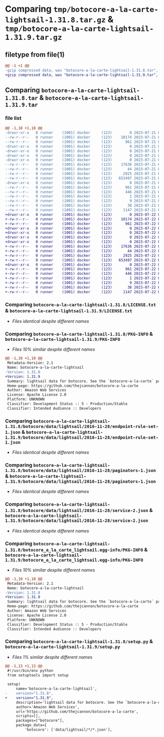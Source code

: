 # Comparing `tmp/botocore-a-la-carte-lightsail-1.31.8.tar.gz` & `tmp/botocore-a-la-carte-lightsail-1.31.9.tar.gz`

## filetype from file(1)

```diff
@@ -1 +1 @@
-gzip compressed data, was "botocore-a-la-carte-lightsail-1.31.8.tar", last modified: Fri Jul 21 01:21:40 2023, max compression
+gzip compressed data, was "botocore-a-la-carte-lightsail-1.31.9.tar", last modified: Sat Jul 22 01:20:42 2023, max compression
```

## Comparing `botocore-a-la-carte-lightsail-1.31.8.tar` & `botocore-a-la-carte-lightsail-1.31.9.tar`

### file list

```diff
@@ -1,18 +1,18 @@
-drwxr-xr-x   0 runner    (1001) docker     (123)        0 2023-07-21 01:21:40.467274 botocore-a-la-carte-lightsail-1.31.8/
--rw-r--r--   0 runner    (1001) docker     (123)    10174 2023-07-21 01:21:40.000000 botocore-a-la-carte-lightsail-1.31.8/LICENSE.txt
--rw-r--r--   0 runner    (1001) docker     (123)      961 2023-07-21 01:21:40.467274 botocore-a-la-carte-lightsail-1.31.8/PKG-INFO
-drwxr-xr-x   0 runner    (1001) docker     (123)        0 2023-07-21 01:21:40.463274 botocore-a-la-carte-lightsail-1.31.8/botocore/
-drwxr-xr-x   0 runner    (1001) docker     (123)        0 2023-07-21 01:21:40.463274 botocore-a-la-carte-lightsail-1.31.8/botocore/data/
-drwxr-xr-x   0 runner    (1001) docker     (123)        0 2023-07-21 01:21:40.463274 botocore-a-la-carte-lightsail-1.31.8/botocore/data/lightsail/
-drwxr-xr-x   0 runner    (1001) docker     (123)        0 2023-07-21 01:21:40.463274 botocore-a-la-carte-lightsail-1.31.8/botocore/data/lightsail/2016-11-28/
--rw-r--r--   0 runner    (1001) docker     (123)    17636 2023-07-21 01:21:06.000000 botocore-a-la-carte-lightsail-1.31.8/botocore/data/lightsail/2016-11-28/endpoint-rule-set-1.json
--rw-r--r--   0 runner    (1001) docker     (123)       44 2023-07-21 01:21:06.000000 botocore-a-la-carte-lightsail-1.31.8/botocore/data/lightsail/2016-11-28/examples-1.json
--rw-r--r--   0 runner    (1001) docker     (123)     2925 2023-07-21 01:21:06.000000 botocore-a-la-carte-lightsail-1.31.8/botocore/data/lightsail/2016-11-28/paginators-1.json
--rw-r--r--   0 runner    (1001) docker     (123)   653497 2023-07-21 01:21:06.000000 botocore-a-la-carte-lightsail-1.31.8/botocore/data/lightsail/2016-11-28/service-2.json
-drwxr-xr-x   0 runner    (1001) docker     (123)        0 2023-07-21 01:21:40.467274 botocore-a-la-carte-lightsail-1.31.8/botocore_a_la_carte_lightsail.egg-info/
--rw-r--r--   0 runner    (1001) docker     (123)      961 2023-07-21 01:21:40.000000 botocore-a-la-carte-lightsail-1.31.8/botocore_a_la_carte_lightsail.egg-info/PKG-INFO
--rw-r--r--   0 runner    (1001) docker     (123)      446 2023-07-21 01:21:40.000000 botocore-a-la-carte-lightsail-1.31.8/botocore_a_la_carte_lightsail.egg-info/SOURCES.txt
--rw-r--r--   0 runner    (1001) docker     (123)        1 2023-07-21 01:21:40.000000 botocore-a-la-carte-lightsail-1.31.8/botocore_a_la_carte_lightsail.egg-info/dependency_links.txt
--rw-r--r--   0 runner    (1001) docker     (123)        9 2023-07-21 01:21:40.000000 botocore-a-la-carte-lightsail-1.31.8/botocore_a_la_carte_lightsail.egg-info/top_level.txt
--rw-r--r--   0 runner    (1001) docker     (123)       38 2023-07-21 01:21:40.467274 botocore-a-la-carte-lightsail-1.31.8/setup.cfg
--rw-r--r--   0 runner    (1001) docker     (123)     1147 2023-07-21 01:21:40.000000 botocore-a-la-carte-lightsail-1.31.8/setup.py
+drwxr-xr-x   0 runner    (1001) docker     (123)        0 2023-07-22 01:20:42.157183 botocore-a-la-carte-lightsail-1.31.9/
+-rw-r--r--   0 runner    (1001) docker     (123)    10174 2023-07-22 01:20:41.000000 botocore-a-la-carte-lightsail-1.31.9/LICENSE.txt
+-rw-r--r--   0 runner    (1001) docker     (123)      961 2023-07-22 01:20:42.157183 botocore-a-la-carte-lightsail-1.31.9/PKG-INFO
+drwxr-xr-x   0 runner    (1001) docker     (123)        0 2023-07-22 01:20:42.157183 botocore-a-la-carte-lightsail-1.31.9/botocore/
+drwxr-xr-x   0 runner    (1001) docker     (123)        0 2023-07-22 01:20:42.157183 botocore-a-la-carte-lightsail-1.31.9/botocore/data/
+drwxr-xr-x   0 runner    (1001) docker     (123)        0 2023-07-22 01:20:42.157183 botocore-a-la-carte-lightsail-1.31.9/botocore/data/lightsail/
+drwxr-xr-x   0 runner    (1001) docker     (123)        0 2023-07-22 01:20:42.157183 botocore-a-la-carte-lightsail-1.31.9/botocore/data/lightsail/2016-11-28/
+-rw-r--r--   0 runner    (1001) docker     (123)    17636 2023-07-22 01:20:09.000000 botocore-a-la-carte-lightsail-1.31.9/botocore/data/lightsail/2016-11-28/endpoint-rule-set-1.json
+-rw-r--r--   0 runner    (1001) docker     (123)       44 2023-07-22 01:20:09.000000 botocore-a-la-carte-lightsail-1.31.9/botocore/data/lightsail/2016-11-28/examples-1.json
+-rw-r--r--   0 runner    (1001) docker     (123)     2925 2023-07-22 01:20:09.000000 botocore-a-la-carte-lightsail-1.31.9/botocore/data/lightsail/2016-11-28/paginators-1.json
+-rw-r--r--   0 runner    (1001) docker     (123)   653497 2023-07-22 01:20:09.000000 botocore-a-la-carte-lightsail-1.31.9/botocore/data/lightsail/2016-11-28/service-2.json
+drwxr-xr-x   0 runner    (1001) docker     (123)        0 2023-07-22 01:20:42.157183 botocore-a-la-carte-lightsail-1.31.9/botocore_a_la_carte_lightsail.egg-info/
+-rw-r--r--   0 runner    (1001) docker     (123)      961 2023-07-22 01:20:42.000000 botocore-a-la-carte-lightsail-1.31.9/botocore_a_la_carte_lightsail.egg-info/PKG-INFO
+-rw-r--r--   0 runner    (1001) docker     (123)      446 2023-07-22 01:20:42.000000 botocore-a-la-carte-lightsail-1.31.9/botocore_a_la_carte_lightsail.egg-info/SOURCES.txt
+-rw-r--r--   0 runner    (1001) docker     (123)        1 2023-07-22 01:20:42.000000 botocore-a-la-carte-lightsail-1.31.9/botocore_a_la_carte_lightsail.egg-info/dependency_links.txt
+-rw-r--r--   0 runner    (1001) docker     (123)        9 2023-07-22 01:20:42.000000 botocore-a-la-carte-lightsail-1.31.9/botocore_a_la_carte_lightsail.egg-info/top_level.txt
+-rw-r--r--   0 runner    (1001) docker     (123)       38 2023-07-22 01:20:42.157183 botocore-a-la-carte-lightsail-1.31.9/setup.cfg
+-rw-r--r--   0 runner    (1001) docker     (123)     1147 2023-07-22 01:20:41.000000 botocore-a-la-carte-lightsail-1.31.9/setup.py
```

### Comparing `botocore-a-la-carte-lightsail-1.31.8/LICENSE.txt` & `botocore-a-la-carte-lightsail-1.31.9/LICENSE.txt`

 * *Files identical despite different names*

### Comparing `botocore-a-la-carte-lightsail-1.31.8/PKG-INFO` & `botocore-a-la-carte-lightsail-1.31.9/PKG-INFO`

 * *Files 10% similar despite different names*

```diff
@@ -1,10 +1,10 @@
 Metadata-Version: 2.1
 Name: botocore-a-la-carte-lightsail
-Version: 1.31.8
+Version: 1.31.9
 Summary: lightsail data for botocore. See the `botocore-a-la-carte` package for more info.
 Home-page: https://github.com/thejcannon/botocore-a-la-carte
 Author: Amazon Web Services
 License: Apache License 2.0
 Platform: UNKNOWN
 Classifier: Development Status :: 5 - Production/Stable
 Classifier: Intended Audience :: Developers
```

### Comparing `botocore-a-la-carte-lightsail-1.31.8/botocore/data/lightsail/2016-11-28/endpoint-rule-set-1.json` & `botocore-a-la-carte-lightsail-1.31.9/botocore/data/lightsail/2016-11-28/endpoint-rule-set-1.json`

 * *Files identical despite different names*

### Comparing `botocore-a-la-carte-lightsail-1.31.8/botocore/data/lightsail/2016-11-28/paginators-1.json` & `botocore-a-la-carte-lightsail-1.31.9/botocore/data/lightsail/2016-11-28/paginators-1.json`

 * *Files identical despite different names*

### Comparing `botocore-a-la-carte-lightsail-1.31.8/botocore/data/lightsail/2016-11-28/service-2.json` & `botocore-a-la-carte-lightsail-1.31.9/botocore/data/lightsail/2016-11-28/service-2.json`

 * *Files identical despite different names*

### Comparing `botocore-a-la-carte-lightsail-1.31.8/botocore_a_la_carte_lightsail.egg-info/PKG-INFO` & `botocore-a-la-carte-lightsail-1.31.9/botocore_a_la_carte_lightsail.egg-info/PKG-INFO`

 * *Files 10% similar despite different names*

```diff
@@ -1,10 +1,10 @@
 Metadata-Version: 2.1
 Name: botocore-a-la-carte-lightsail
-Version: 1.31.8
+Version: 1.31.9
 Summary: lightsail data for botocore. See the `botocore-a-la-carte` package for more info.
 Home-page: https://github.com/thejcannon/botocore-a-la-carte
 Author: Amazon Web Services
 License: Apache License 2.0
 Platform: UNKNOWN
 Classifier: Development Status :: 5 - Production/Stable
 Classifier: Intended Audience :: Developers
```

### Comparing `botocore-a-la-carte-lightsail-1.31.8/setup.py` & `botocore-a-la-carte-lightsail-1.31.9/setup.py`

 * *Files 1% similar despite different names*

```diff
@@ -1,13 +1,13 @@
 #!/usr/bin/env python
 from setuptools import setup
 
 setup(
     name='botocore-a-la-carte-lightsail',
-    version="1.31.8",
+    version="1.31.9",
     description='lightsail data for botocore. See the `botocore-a-la-carte` package for more info.',
     author='Amazon Web Services',
     url='https://github.com/thejcannon/botocore-a-la-carte',
     scripts=[],
     packages=["botocore"],
     package_data={
         'botocore': ['data/lightsail/*/*.json'],
```

